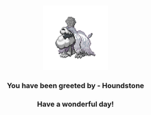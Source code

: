 <p align="center">
    <img src="https://raw.githubusercontent.com/PokeAPI/sprites/master/sprites/pokemon/972.png" width="150" height="150">
</p>
<h3 align="center">You have been greeted by - <b>Houndstone</b></h3>
<h3 align="center">Have a wonderful day!</h3>
